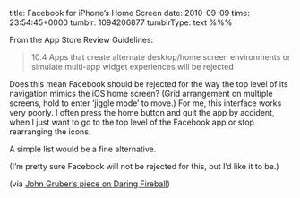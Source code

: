 title: Facebook for iPhone’s Home Screen
date: 2010-09-09
time: 23:54:45+0000
tumblr: 1094206877
tumblrType: text
%%%

From the App Store Review Guidelines:

> 10.4 Apps that create alternate desktop/home screen environments or simulate multi-app widget experiences will be rejected

Does this mean Facebook should be rejected for the way the top level of its navigation mimics the iOS home screen? (Grid arrangement on multiple screens, hold to enter ‘jiggle mode’ to move.) For me, this interface works very poorly. I often press the home button and quit the app by accident, when I just want to go to the top level of the Facebook app or stop rearranging the icons. 

A simple list would be a fine alternative. 

(I’m pretty sure Facebook will not be rejected for this, but I’d like it to be.)

(via [John Gruber’s piece on Daring Fireball](http://daringfireball.net/2010/09/app_store_guidelines))
